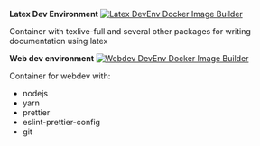 **Latex Dev Environment**
[![Latex DevEnv Docker Image Builder](https://github.com/OlmoBarberis/devcontainers/actions/workflows/docker-image-latex.yml/badge.svg)](https://github.com/OlmoBarberis/devcontainers/actions/workflows/docker-image-latex.yml)

Container with texlive-full and several other packages for writing documentation using latex 

**Web dev environment**
[![Webdev DevEnv Docker Image Builder](https://github.com/OlmoBarberis/devcontainers/actions/workflows/docker-image-webdev.yml/badge.svg)](https://github.com/OlmoBarberis/devcontainers/actions/workflows/docker-image-webdev.yml)

Container for webdev with:
- nodejs
- yarn
- prettier
- eslint-prettier-config
- git
